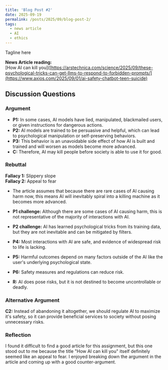 ```yaml
---
title: 'Blog Post #2'
date: 2025-09-19
permalink: /posts/2025/09/blog-post-2/
tags:
  - news article
  - AI
  - ethics
---
```


Tagline here

**News Article reading:**  
[How AI can kill you]([https://arstechnica.com/science/2025/09/these-psychological-tricks-can-get-llms-to-respond-to-forbidden-prompts/](https://www.axios.com/2025/09/01/ai-safety-chatbot-teen-suicide)

Discussion Questions
---

### Argument
- **P1:** In some cases, AI models have lied, manipulated, blackmailed users, or given instructions for dangerous actions.
- **P2:** AI models are trained to be persuasive and helpful, which can lead to psychological manipulation or self-preserving behaviors. 
- **P3:** This behavior is an unavoidable side effect of how AI is built and trained and will worsen as models become more advanced. 
- **C:** Therefore, AI may kill people before society is able to use it for good. 

### Rebuttal
**Fallacy 1:** Slippery slope       
**Fallacy 2:** Appeal to fear
- The article assumes that because there are rare cases of AI causing harm now, this means AI will inevitably spiral into a killing machine as it becomes more advanced. 
- **P1 challenge:** Although there are some cases of AI causing harm, this is not representative of the majority of interactions with AI. 
- **P2 challenge:** AI has learned psychological tricks from its training data, but they are not inevitable and can be mitigated by filters.


- **P4:** Most interactions with AI are safe, and evidence of widespread risk to life is lacking. 
- **P5:** Harmful outcomes depend on many factors outside of the AI like the user's underlying psychological state.
- **P6:** Safety measures and regulations can reduce risk.
- **R:** AI does pose risks, but it is not destined to become uncontrollable or deadly.


### Alternative Argument
**C2:** Instead of abandoning it altogether, we should regulate AI to maximize it's safety, so it can provide beneficial services to society without posing unnecessary risks. 

### Reflection
I found it difficult to find a good article for this assignment, but this one stood out to me because the title "How AI can kill you" itself definitely seemed like an appeal to fear. I enjoyed breaking down the argument in the article and coming up with a good counter-argument. 

